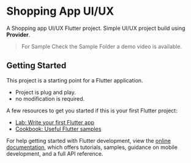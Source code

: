 # Shopping App UI/UX

A Shopping app UI/UX Flutter project.
Simple UI/UX project build using **Provider**.
> For Sample Check the Sample Folder a demo video is available.


## Getting Started

This project is a starting point for a Flutter application.
- Project is plug and play.
- no modification is required.

A few resources to get you started if this is your first Flutter project:

- [Lab: Write your first Flutter app](https://docs.flutter.dev/get-started/codelab)
- [Cookbook: Useful Flutter samples](https://docs.flutter.dev/cookbook)

For help getting started with Flutter development, view the
[online documentation](https://docs.flutter.dev/), which offers tutorials,
samples, guidance on mobile development, and a full API reference.
